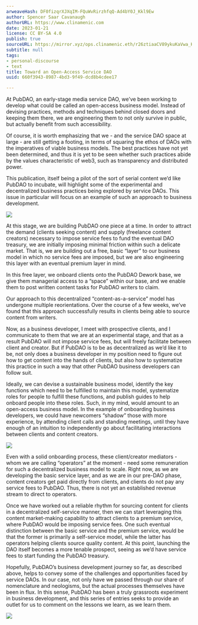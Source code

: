 ```yaml
---
arweaveHash: DF0fizqrXJXqIM-FQuWvRirzhfqQ-Ad4bY0J_Kkl9Ew
author: Spencer Saar Cavanaugh
authorURL: https://www.clinamenic.com
date: 2023-01-21
license: CC BY-SA 4.0
publish: true
sourceURL: https://mirror.xyz/ops.clinamenic.eth/r26ztiaaCV89ykuKaVwa_KgHmC6YW8Q6rBNDLqFWETw
subtitle: null
tags:
- personal-discourse
- text
title: Toward an Open-Access Service DAO
uuid: 660f3943-8987-4bd3-9f49-dcd8b4cdee17

---
```


At PubDAO, an early-stage media service DAO, we’ve been working to develop what could be called an open-access business model. Instead of devising practices, methods and techniques behind closed doors and keeping them there, we are engineering them to not only survive in public, but actually benefit from such accessibility.

Of course, it is worth emphasizing that we - and the service DAO space at large - are still getting a footing, in terms of squaring the ethos of DAOs with the imperatives of viable business models. The best practices have not yet been determined, and thus it is yet to be seen whether such practices abide by the values characteristic of web3, such as transparency and distributed power.

This publication, itself being a pilot of the sort of serial content we’d like PubDAO to incubate, will highlight some of the experimental and decentralized business practices being explored by service DAOs. This issue in particular will focus on an example of such an approach to business development.

![](https://images.mirror-media.xyz/publication-images/2kymYHtnMIZbnWM6_vZEa.png)

At this stage, we are building PubDAO one piece at a time. In order to attract the demand (clients seeking content) and supply (freelance content creators) necessary to impose service fees to fund the eventual DAO treasury, we are initially imposing minimal friction within such a delicate market. That is, we are building out a free, basic “layer” to our business model in which no service fees are imposed, but we are also engineering this layer with an eventual premium layer in mind.

In this free layer, we onboard clients onto the PubDAO Dework base, we give them managerial access to a “space” within our base, and we enable them to post written content tasks for PubDAO writers to claim.

Our approach to this decentralized “content-as-a-service” model has undergone multiple reorientations. Over the course of a few weeks, we’ve found that this approach successfully results in clients being able to source content from writers.

Now, as a business developer, I meet with prospective clients, and I communicate to them that we are at an experimental stage, and that as a result PubDAO will not impose service fees, but will freely facilitate between client and creator. But if PubDAO is to be as decentralized as we’d like it to be, not only does a business developer in my position need to figure out how to get content into the hands of clients, but also how to systematize this practice in such a way that other PubDAO business developers can follow suit.

Ideally, we can devise a sustainable business model, identify the key functions which need to be fulfilled to maintain this model, systematize roles for people to fulfill these functions, and publish guides to help onboard people into these roles. Such, in my mind, would amount to an open-access business model. In the example of onboarding business developers, we could have newcomers “shadow” those with more experience, by attending client calls and standing meetings, until they have enough of an intuition to independently go about facilitating interactions between clients and content creators.

![](https://images.mirror-media.xyz/publication-images/cB5P5fspxUqhDQNSCZ3iK.png)

Even with a solid onboarding process, these client/creator mediators - whom we are calling “operators” at the moment - need some remuneration for such a decentralized business model to scale. Right now, as we are developing the basic service layer, and as we are in our pre-DAO phase, content creators get paid directly from clients, and clients do not pay any service fees to PubDAO. Thus, there is not yet an established revenue stream to direct to operators.

Once we have worked out a reliable rhythm for sourcing content for clients in a decentralized self-service manner, then we can start leveraging this content market-making capability to attract clients to a premium service, where PubDAO would be imposing service fees. One such eventual distinction between the basic service and the premium service, would be that the former is primarily a self-service model, while the latter has operators helping clients source quality content. At this point, launching the DAO itself becomes a more tenable prospect, seeing as we’d have service fees to start funding the PubDAO treasury.

Hopefully, PubDAO’s business development journey so far, as described above, helps to convey some of the challenges and opportunities faced by service DAOs. In our case, not only have we passed through our share of nomenclature and neologisms, but the actual processes themselves have been in flux. In this sense, PubDAO has been a truly grassroots experiment in business development, and this series of entries seeks to provide an outlet for us to comment on the lessons we learn, as we learn them.

![](https://images.mirror-media.xyz/publication-images/4i9_ZtQH-UnN65fm6EVmx.png)
